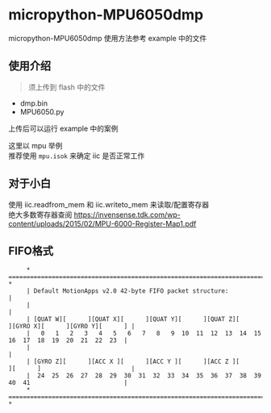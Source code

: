 # micropython-MPU6050dmp
micropython-MPU6050dmp
使用方法参考 example 中的文件

## 使用介绍
> 须上传到 flash 中的文件  
- dmp.bin
- MPU6050.py 

上传后可以运行 example 中的案例

这里以 mpu 举例  
推荐使用 `mpu.isok` 来确定 iic 是否正常工作

## 对于小白
使用 iic.readfrom_mem 和 iic.writeto_mem 来读取/配置寄存器   
绝大多数寄存器查阅 https://invensense.tdk.com/wp-content/uploads/2015/02/MPU-6000-Register-Map1.pdf

## FIFO格式
```
     * ================================================================================================ *
     | Default MotionApps v2.0 42-byte FIFO packet structure:                                           |
     |                                                                                                  |
     | [QUAT W][      ][QUAT X][      ][QUAT Y][      ][QUAT Z][      ][GYRO X][      ][GYRO Y][      ] |
     |   0   1   2   3   4   5   6   7   8   9  10  11  12  13  14  15  16  17  18  19  20  21  22  23  |
     |                                                                                                  |
     | [GYRO Z][      ][ACC X ][      ][ACC Y ][      ][ACC Z ][      ][      ]                         |
     |  24  25  26  27  28  29  30  31  32  33  34  35  36  37  38  39  40  41                          |
     * ================================================================================================ *
```

